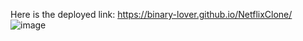 Here is the deployed link: https://binary-lover.github.io/NetflixClone/
![image](https://github.com/binary-lover/NetflixClone/assets/95335243/d552a2bf-a399-46fb-99f0-26fcc82aa236)
